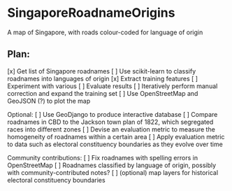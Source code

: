 SingaporeRoadnameOrigins
========================

A map of Singapore, with roads colour-coded for language of origin

Plan:
-----
[x] Get list of Singapore roadnames
[ ] Use scikit-learn to classify roadnames into languages of origin
    [x] Extract training features
    [ ] Experiment with various 
    [ ] Evaluate results
    [ ] Iteratively perform manual correction and expand the training set
[ ] Use OpenStreetMap and GeoJSON (?) to plot the map

Optional:
[ ] Use GeoDjango to produce interactive database
[ ] Compare roadnames in CBD to the Jackson town plan of 1822, which
    segregated races into different zones
[ ] Devise an evaluation metric to measure the homogeneity of roadnames
    within a certain area
[ ] Apply evaluation metric to data such as electoral constituency boundaries
    as they evolve over time

Community contributions:
[ ] Fix roadnames with spelling errors in OpenStreetMap
[ ] Roadnames classified by language of origin, possibly with
    community-contributed notes?
[ ] (optional) map layers for historical electoral constituency boundaries
